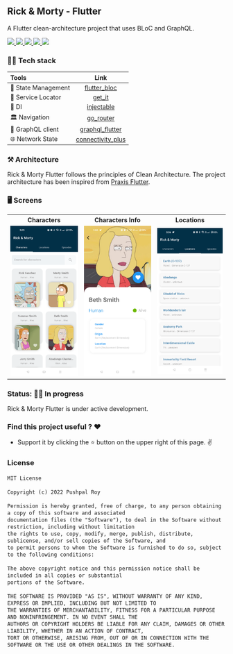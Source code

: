 ## Rick & Morty - Flutter

  <p align="left"> A Flutter clean-architecture project that uses BLoC and GraphQL.</p>

  <p align="left">
      <a href = "https://github.com/Solido/awesome-flutter">
        <img src = "https://img.shields.io/badge/Awesome-Flutter-blue.svg?color=blue&style=for-the-badge" />
      </a>
      <a href = "https://github.com/pushpalroy/rick_morty_flutter/stargazers">
        <img src="https://img.shields.io/github/stars/pushpalroy/rick_morty_flutter?color=green&style=for-the-badge" />
      </a>
      <a href = "https://github.com/pushpalroy/rick_morty_flutter/network/members">
          <img src="https://img.shields.io/github/forks/pushpalroy/rick_morty_flutter?color=green&style=for-the-badge" />
      </a>
      <a href = "https://github.com/pushpalroy/rick_morty_flutter/watchers">
          <img src="https://img.shields.io/github/watchers/pushpalroy/rick_morty_flutter?color=yellowgreen&style=for-the-badge" />
      </a>
      <a href = "https://github.com/pushpalroy/rick_morty_flutter/issues">
          <img src="https://img.shields.io/github/issues/pushpalroy/rick_morty_flutter?color=orange&style=for-the-badge" />
      </a>
  </p>

### 👨‍💻 Tech stack

| Tools               |                              Link                               |
|:--------------------|:---------------------------------------------------------------:|
| 🤖 State Management |      [flutter_bloc](https://pub.dev/packages/flutter_bloc)      |
| 💚 Service Locator  |            [get_it](https://pub.dev/packages/get_it)            |
| 💉 DI               |        [injectable](https://pub.dev/packages/injectable)        |
| 🏛 Navigation       |         [go_router](https://pub.dev/packages/go_router)         |
| 🌊 GraphQL client   |   [graphql_flutter](https://pub.dev/packages/graphql_flutter)   |
| 🌐 Network State    | [connectivity_plus](https://pub.dev/packages/connectivity_plus) |

### ⚒️ Architecture

Rick & Morty Flutter follows the principles of Clean Architecture.
The project architecture has been inspired from [Praxis Flutter](https://github.com/mutualmobile/PraxisFlutter).

### 🖥️  Screens

<table style="width:100%">
  <tr>
    <th>Characters</th>
    <th>Characters Info</th> 
    <th>Locations</th>
  </tr>
  <tr>
    <td><img src = "art/characters.png" width=240/></td> 
    <td><img src = "art/character_info.png" width=240/></td>
    <td><img src = "art/locations.png" width=240/></td>
  </tr>
</table>

### Status: 👩‍💻 In progress

<p>Rick & Morty Flutter is under active development.</p>

### Find this project useful ? ❤️

- Support it by clicking the ⭐️ button on the upper right of this page. ✌️

### License
```
MIT License

Copyright (c) 2022 Pushpal Roy

Permission is hereby granted, free of charge, to any person obtaining a copy of this software and associated 
documentation files (the "Software"), to deal in the Software without restriction, including without limitation 
the rights to use, copy, modify, merge, publish, distribute, sublicense, and/or sell copies of the Software, and 
to permit persons to whom the Software is furnished to do so, subject to the following conditions:

The above copyright notice and this permission notice shall be included in all copies or substantial 
portions of the Software.

THE SOFTWARE IS PROVIDED "AS IS", WITHOUT WARRANTY OF ANY KIND, EXPRESS OR IMPLIED, INCLUDING BUT NOT LIMITED TO 
THE WARRANTIES OF MERCHANTABILITY, FITNESS FOR A PARTICULAR PURPOSE AND NONINFRINGEMENT. IN NO EVENT SHALL THE 
AUTHORS OR COPYRIGHT HOLDERS BE LIABLE FOR ANY CLAIM, DAMAGES OR OTHER LIABILITY, WHETHER IN AN ACTION OF CONTRACT, 
TORT OR OTHERWISE, ARISING FROM, OUT OF OR IN CONNECTION WITH THE SOFTWARE OR THE USE OR OTHER DEALINGS IN THE SOFTWARE.
```
